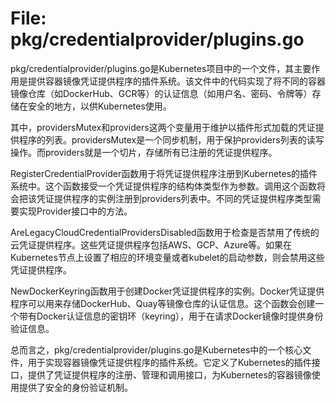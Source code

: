 # File: pkg/credentialprovider/plugins.go

pkg/credentialprovider/plugins.go是Kubernetes项目中的一个文件，其主要作用是提供容器镜像凭证提供程序的插件系统。该文件中的代码实现了将不同的容器镜像仓库（如DockerHub、GCR等）的认证信息（如用户名、密码、令牌等）存储在安全的地方，以供Kubernetes使用。

其中，providersMutex和providers这两个变量用于维护以插件形式加载的凭证提供程序的列表。providersMutex是一个同步机制，用于保护providers列表的读写操作。而providers就是一个切片，存储所有已注册的凭证提供程序。

RegisterCredentialProvider函数用于将凭证提供程序注册到Kubernetes的插件系统中。这个函数接受一个凭证提供程序的结构体类型作为参数。调用这个函数将会把该凭证提供程序的实例注册到providers列表中。不同的凭证提供程序类型需要实现Provider接口中的方法。

AreLegacyCloudCredentialProvidersDisabled函数用于检查是否禁用了传统的云凭证提供程序。这些凭证提供程序包括AWS、GCP、Azure等。如果在Kubernetes节点上设置了相应的环境变量或者kubelet的启动参数，则会禁用这些凭证提供程序。

NewDockerKeyring函数用于创建Docker凭证提供程序的实例。Docker凭证提供程序可以用来存储DockerHub、Quay等镜像仓库的认证信息。这个函数会创建一个带有Docker认证信息的密钥环（keyring），用于在请求Docker镜像时提供身份验证信息。

总而言之，pkg/credentialprovider/plugins.go是Kubernetes中的一个核心文件，用于实现容器镜像凭证提供程序的插件系统。它定义了Kubernetes的插件接口，提供了凭证提供程序的注册、管理和调用接口，为Kubernetes的容器镜像使用提供了安全的身份验证机制。

